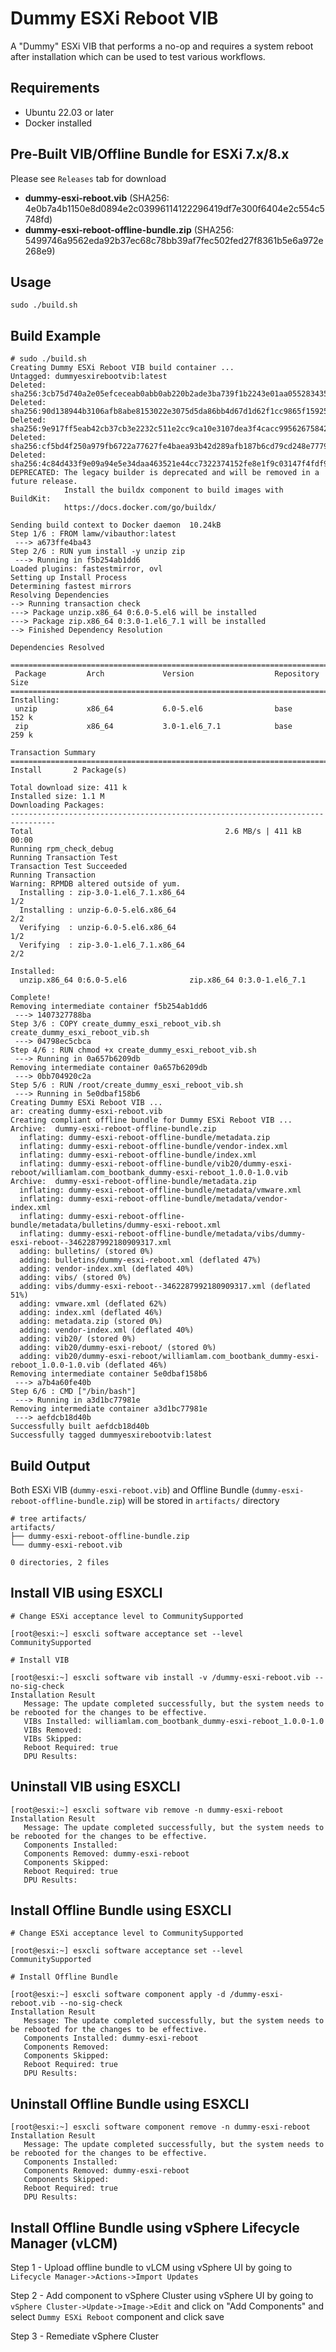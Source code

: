 # Dummy ESXi Reboot VIB

A "Dummy" ESXi VIB that performs a no-op and requires a system reboot after installation which can be used to test various workflows.

## Requirements
* Ubuntu 22.03 or later
* Docker installed

## Pre-Built VIB/Offline Bundle for ESXi 7.x/8.x

Please see `Releases` tab for download

* **dummy-esxi-reboot.vib** (SHA256: 4e0b7a4b1150e8d0894e2c03996114122296419df7e300f6404e2c554c5748fd)
* **dummy-esxi-reboot-offline-bundle.zip** (SHA256: 5499746a9562eda92b37ec68c78bb39af7fec502fed27f8361b5e6a972e268e9)

## Usage

```console
sudo ./build.sh
```

## Build Example

```
# sudo ./build.sh
Creating Dummy ESXi Reboot VIB build container ...
Untagged: dummyesxirebootvib:latest
Deleted: sha256:3cb75d740a2e05efceceab0abb0ab220b2ade3ba739f1b2243e01aa055283435
Deleted: sha256:90d138944b3106afb8abe8153022e3075d5da86bb4d67d1d62f1cc9865f15925
Deleted: sha256:9e917ff5eab42cb37cb3e2232c511e2cc9ca10e3107dea3f4cacc99562675842
Deleted: sha256:cf5bd4f250a979fb6722a77627fe4baea93b42d289afb187b6cd79cd248e7779
Deleted: sha256:4c84d433f9e09a94e5e34daa463521e44cc7322374152fe8e1f9c03147f4fdf9
DEPRECATED: The legacy builder is deprecated and will be removed in a future release.
            Install the buildx component to build images with BuildKit:
            https://docs.docker.com/go/buildx/

Sending build context to Docker daemon  10.24kB
Step 1/6 : FROM lamw/vibauthor:latest
 ---> a673ffe4ba43
Step 2/6 : RUN yum install -y unzip zip
 ---> Running in f5b254ab1dd6
Loaded plugins: fastestmirror, ovl
Setting up Install Process
Determining fastest mirrors
Resolving Dependencies
--> Running transaction check
---> Package unzip.x86_64 0:6.0-5.el6 will be installed
---> Package zip.x86_64 0:3.0-1.el6_7.1 will be installed
--> Finished Dependency Resolution

Dependencies Resolved

================================================================================
 Package         Arch             Version                  Repository      Size
================================================================================
Installing:
 unzip           x86_64           6.0-5.el6                base           152 k
 zip             x86_64           3.0-1.el6_7.1            base           259 k

Transaction Summary
================================================================================
Install       2 Package(s)

Total download size: 411 k
Installed size: 1.1 M
Downloading Packages:
--------------------------------------------------------------------------------
Total                                           2.6 MB/s | 411 kB     00:00
Running rpm_check_debug
Running Transaction Test
Transaction Test Succeeded
Running Transaction
Warning: RPMDB altered outside of yum.
  Installing : zip-3.0-1.el6_7.1.x86_64                                     1/2
  Installing : unzip-6.0-5.el6.x86_64                                       2/2
  Verifying  : unzip-6.0-5.el6.x86_64                                       1/2
  Verifying  : zip-3.0-1.el6_7.1.x86_64                                     2/2

Installed:
  unzip.x86_64 0:6.0-5.el6              zip.x86_64 0:3.0-1.el6_7.1

Complete!
Removing intermediate container f5b254ab1dd6
 ---> 1407327788ba
Step 3/6 : COPY create_dummy_esxi_reboot_vib.sh create_dummy_esxi_reboot_vib.sh
 ---> 04798ec5cbca
Step 4/6 : RUN chmod +x create_dummy_esxi_reboot_vib.sh
 ---> Running in 0a657b6209db
Removing intermediate container 0a657b6209db
 ---> 0bb704920c2a
Step 5/6 : RUN /root/create_dummy_esxi_reboot_vib.sh
 ---> Running in 5e0dbaf158b6
Creating Dummy ESXi Reboot VIB ...
ar: creating dummy-esxi-reboot.vib
Creating compliant offline bundle for Dummy ESXi Reboot VIB ...
Archive:  dummy-esxi-reboot-offline-bundle.zip
  inflating: dummy-esxi-reboot-offline-bundle/metadata.zip
  inflating: dummy-esxi-reboot-offline-bundle/vendor-index.xml
  inflating: dummy-esxi-reboot-offline-bundle/index.xml
  inflating: dummy-esxi-reboot-offline-bundle/vib20/dummy-esxi-reboot/williamlam.com_bootbank_dummy-esxi-reboot_1.0.0-1.0.vib
Archive:  dummy-esxi-reboot-offline-bundle/metadata.zip
  inflating: dummy-esxi-reboot-offline-bundle/metadata/vmware.xml
  inflating: dummy-esxi-reboot-offline-bundle/metadata/vendor-index.xml
  inflating: dummy-esxi-reboot-offline-bundle/metadata/bulletins/dummy-esxi-reboot.xml
  inflating: dummy-esxi-reboot-offline-bundle/metadata/vibs/dummy-esxi-reboot--3462287992180909317.xml
  adding: bulletins/ (stored 0%)
  adding: bulletins/dummy-esxi-reboot.xml (deflated 47%)
  adding: vendor-index.xml (deflated 40%)
  adding: vibs/ (stored 0%)
  adding: vibs/dummy-esxi-reboot--3462287992180909317.xml (deflated 51%)
  adding: vmware.xml (deflated 62%)
  adding: index.xml (deflated 46%)
  adding: metadata.zip (stored 0%)
  adding: vendor-index.xml (deflated 40%)
  adding: vib20/ (stored 0%)
  adding: vib20/dummy-esxi-reboot/ (stored 0%)
  adding: vib20/dummy-esxi-reboot/williamlam.com_bootbank_dummy-esxi-reboot_1.0.0-1.0.vib (deflated 46%)
Removing intermediate container 5e0dbaf158b6
 ---> a7b4a60fe40b
Step 6/6 : CMD ["/bin/bash"]
 ---> Running in a3d1bc77981e
Removing intermediate container a3d1bc77981e
 ---> aefdcb18d40b
Successfully built aefdcb18d40b
Successfully tagged dummyesxirebootvib:latest
```

## Build Output

Both ESXi VIB (`dummy-esxi-reboot.vib`) and Offline Bundle (`dummy-esxi-reboot-offline-bundle.zip`) will be stored in `artifacts/` directory

```console
# tree artifacts/
artifacts/
├── dummy-esxi-reboot-offline-bundle.zip
└── dummy-esxi-reboot.vib

0 directories, 2 files
```

## Install VIB using ESXCLI

```console
# Change ESXi acceptance level to CommunitySupported

[root@esxi:~] esxcli software acceptance set --level CommunitySupported

# Install VIB

[root@esxi:~] esxcli software vib install -v /dummy-esxi-reboot.vib --no-sig-check
Installation Result
   Message: The update completed successfully, but the system needs to be rebooted for the changes to be effective.
   VIBs Installed: williamlam.com_bootbank_dummy-esxi-reboot_1.0.0-1.0
   VIBs Removed:
   VIBs Skipped:
   Reboot Required: true
   DPU Results:
```

## Uninstall VIB using ESXCLI

```console
[root@esxi:~] esxcli software vib remove -n dummy-esxi-reboot
Installation Result
   Message: The update completed successfully, but the system needs to be rebooted for the changes to be effective.
   Components Installed:
   Components Removed: dummy-esxi-reboot
   Components Skipped:
   Reboot Required: true
   DPU Results:
```

## Install Offline Bundle using ESXCLI

```console
# Change ESXi acceptance level to CommunitySupported

[root@esxi:~] esxcli software acceptance set --level CommunitySupported

# Install Offline Bundle

[root@esxi:~] esxcli software component apply -d /dummy-esxi-reboot.vib --no-sig-check
Installation Result
   Message: The update completed successfully, but the system needs to be rebooted for the changes to be effective.
   Components Installed: dummy-esxi-reboot
   Components Removed:
   Components Skipped:
   Reboot Required: true
   DPU Results:
```

## Uninstall Offline Bundle using ESXCLI

```console
[root@esxi:~] esxcli software component remove -n dummy-esxi-reboot
Installation Result
   Message: The update completed successfully, but the system needs to be rebooted for the changes to be effective.
   Components Installed:
   Components Removed: dummy-esxi-reboot
   Components Skipped:
   Reboot Required: true
   DPU Results:
```

## Install Offline Bundle using vSphere Lifecycle Manager (vLCM)

Step 1 - Upload offline bundle to vLCM using vSphere UI by going to `Lifecycle Manager->Actions->Import Updates`

Step 2 - Add component to vSphere Cluster using vSphere UI by going to `vSphere Cluster->Update->Image->Edit` and click on "Add Components" and select `Dummy ESXi Reboot` component and click save

Step 3 - Remediate vSphere Cluster